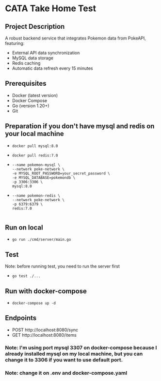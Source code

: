 # CATA Take Home Test

## Project Description

A robust backend service that integrates Pokemon data from PokeAPI, featuring:
- External API data synchronization
- MySQL data storage
- Redis caching
- Automatic data refresh every 15 minutes

## Prerequisites

- Docker (latest version)
- Docker Compose
- Go (version 1.20+)
- Git

## Preparation if you don't have mysql and redis on your local machine

- `docker pull mysql:8.0`
- `docker pull redis:7.0`

- ```docker run -d \
  --name pokemon-mysql \
  --network poke-network \
  -e MYSQL_ROOT_PASSWORD=your_secret_password \
  -e MYSQL_DATABASE=pokemondb \
  -p 3306:3306 \
  mysql:8.0

- ```docker run -d \
  --name pokemon-redis \
  --network poke-network \
  -p 6379:6379 \
  redis:7.0


## Run on local

- `go run ./cmd/server/main.go`

## Test

Note: before running test, you need to run the server first
- `go test ./...`

## Run with docker-compose

- `docker-compose up -d`


## Endpoints

- POST http://localhost:8080/sync
- GET http://localhost:8080/items


### Note: I'm using port mysql 3307 on docker-compose because I already installed mysql on my local machine, but you can change it to 3306 if you want to use default port.
### Note: change it on .env and docker-compose.yaml
